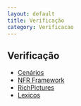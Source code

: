 ```yaml
---
layout: default
title: Verificação
category: Verificacao
---
```


## Verificação
- [Cenários](verif_cenarios.html)
- [NFR Framework](verif_nfr.html)
- [RichPictures](checklist_richpicture.html)
- [Lexicos](verif_lexicos.html)
